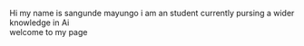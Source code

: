 Hi my name is sangunde mayungo 
i am an student currently pursing a wider knowledge in Ai \
welcome to my page 
